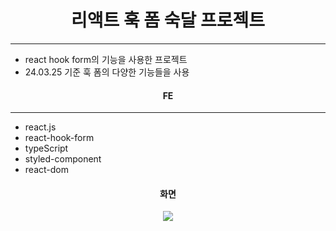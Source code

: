 <h1 align="center">리액트 훅 폼 숙달 프로젝트</h1>
<hr/>

<ul>
  <li>react hook form의 기능을 사용한 프로젝트</li>
  <li>24.03.25 기준 훅 폼의 다양한 기능들을 사용</li>
</ul>

<h4 align="center">FE</h4>
<hr/>
<ul>
  <li>react.js</li>
  <li>react-hook-form</li>
  <li>typeScript</li>
  <li>styled-component</li>
  <li>react-dom</li>
</ul>

<h4 align="center">화면</h4>

<p align="center">
    <img src="https://github.com/teapotsoup/reacthookform_with_ts/assets/64897060/6e59ef88-3e90-48f6-9c11-40421e5a1286">
</p>
